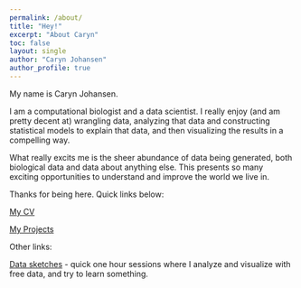 ```yaml
---
permalink: /about/
title: "Hey!"
excerpt: "About Caryn"
toc: false
layout: single
author: "Caryn Johansen"
author_profile: true
---
```


My name is Caryn Johansen.

I am a computational biologist and a data scientist. I really enjoy (and am pretty decent at) wrangling data, analyzing that data and constructing statistical models to explain that data, and then visualizing the results in a compelling way.

What really excits me is the sheer abundance of data being generated, both biological data and data about anything else. This presents so many exciting opportunities to understand and improve the world we live in.

Thanks for being here. Quick links below:

[My CV](/cv/)

[My Projects](/projects/)

Other links:

[Data sketches](https://github.com/carynJohansen/data_sketches) - quick one hour sessions where I analyze and visualize with free data, and try to learn something. 
